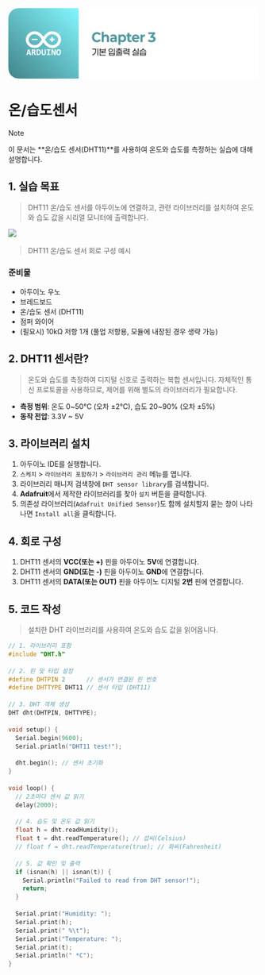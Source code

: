 <img src="./header.png" />

# 온/습도센서

> [!NOTE]
> 이 문서는 **온/습도 센서(DHT11)**를 사용하여 온도와 습도를 측정하는 실습에 대해 설명합니다.

## 1. 실습 목표

> DHT11 온/습도 센서를 아두이노에 연결하고, 관련 라이브러리를 설치하여 온도와 습도 값을 시리얼 모니터에 출력합니다.

<img src="./src/dht11_circuit.png" />

> DHT11 온/습도 센서 회로 구성 예시

### 준비물

- 아두이노 우노
- 브레드보드
- 온/습도 센서 (DHT11)
- 점퍼 와이어
- (필요시) 10kΩ 저항 1개 (풀업 저항용, 모듈에 내장된 경우 생략 가능)

## 2. DHT11 센서란?

> 온도와 습도를 측정하여 디지털 신호로 출력하는 복합 센서입니다. 자체적인 통신 프로토콜을 사용하므로, 제어를 위해 별도의 라이브러리가 필요합니다.

- **측정 범위**: 온도 0~50°C (오차 ±2°C), 습도 20~90% (오차 ±5%)
- **동작 전압**: 3.3V ~ 5V

## 3. 라이브러리 설치

1. 아두이노 IDE를 실행합니다.
2. `스케치` > `라이브러리 포함하기` > `라이브러리 관리` 메뉴를 엽니다.
3. 라이브러리 매니저 검색창에 `DHT sensor library`를 검색합니다.
4. **Adafruit**에서 제작한 라이브러리를 찾아 `설치` 버튼을 클릭합니다.
5. 의존성 라이브러리(`Adafruit Unified Sensor`)도 함께 설치할지 묻는 창이 나타나면 `Install all`을 클릭합니다.

## 4. 회로 구성

1. DHT11 센서의 **VCC(또는 +)** 핀을 아두이노 **5V**에 연결합니다.
2. DHT11 센서의 **GND(또는 -)** 핀을 아두이노 **GND**에 연결합니다.
3. DHT11 센서의 **DATA(또는 OUT)** 핀을 아두이노 디지털 **2번** 핀에 연결합니다.

## 5. 코드 작성

> 설치한 DHT 라이브러리를 사용하여 온도와 습도 값을 읽어옵니다.

```cpp
// 1. 라이브러리 포함
#include "DHT.h"

// 2. 핀 및 타입 설정
#define DHTPIN 2      // 센서가 연결된 핀 번호
#define DHTTYPE DHT11 // 센서 타입 (DHT11)

// 3. DHT 객체 생성
DHT dht(DHTPIN, DHTTYPE);

void setup() {
  Serial.begin(9600);
  Serial.println("DHT11 test!");

  dht.begin(); // 센서 초기화
}

void loop() {
  // 2초마다 센서 값 읽기
  delay(2000);

  // 4. 습도 및 온도 값 읽기
  float h = dht.readHumidity();
  float t = dht.readTemperature(); // 섭씨(Celsius)
  // float f = dht.readTemperature(true); // 화씨(Fahrenheit)

  // 5. 값 확인 및 출력
  if (isnan(h) || isnan(t)) {
    Serial.println("Failed to read from DHT sensor!");
    return;
  }

  Serial.print("Humidity: ");
  Serial.print(h);
  Serial.print(" %\t");
  Serial.print("Temperature: ");
  Serial.print(t);
  Serial.println(" *C");
}
```
